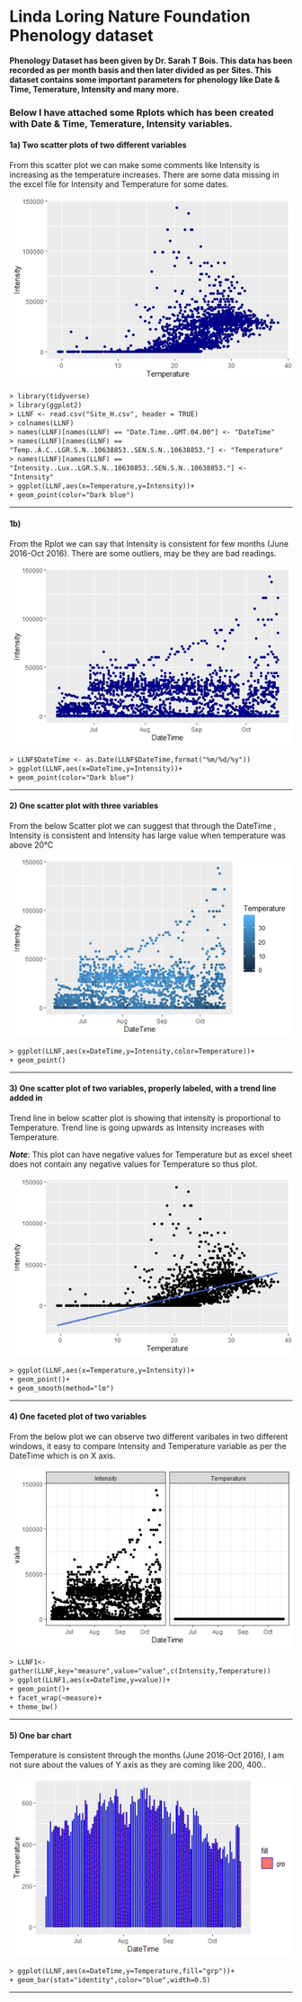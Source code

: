 # Linda Loring Nature Foundation Phenology dataset
                                         
**Phenology Dataset has been given by Dr. Sarah T Bois. This data has been recorded as per month basis and then later divided as per Sites.
This dataset contains some important parameters for phenology like Date & Time, Temerature, Intensity and many more.**

### Below I have attached some Rplots which has been created with Date & Time, Temerature, Intensity variables.

#### 1a) Two scatter plots of two different variables

From this scatter plot we can make some comments like Intensity is increasing as the temperature increases. There are some data missing in the excel file for Intensity and Temperature for some dates.

![](https://github.com/dhwani1403/Master/blob/master/LLNF_Data/Rplot_1a.jpeg)
```
> library(tidyverse)
> library(ggplot2)
> LLNF <- read.csv("Site_H.csv", header = TRUE)
> colnames(LLNF)
> names(LLNF)[names(LLNF) == "Date.Time..GMT.04.00"] <- "DateTime"
> names(LLNF)[names(LLNF) == "Temp..Â.C..LGR.S.N..10638853..SEN.S.N..10638853."] <- "Temperature"
> names(LLNF)[names(LLNF) == "Intensity..Lux..LGR.S.N..10638853..SEN.S.N..10638853."] <- "Intensity"
> ggplot(LLNF,aes(x=Temperature,y=Intensity))+
+ geom_point(color="Dark blue")
```
---
#### 1b)
From the Rplot we can say that Intensity is consistent for few months (June 2016-Oct 2016). There are some outliers, may be they are bad readings.


![](https://github.com/dhwani1403/Master/blob/master/LLNF_Data/Rplot_1b_1.jpeg)
```
> LLNF$DateTime <- as.Date(LLNF$DateTime,format("%m/%d/%y"))
> ggplot(LLNF,aes(x=DateTime,y=Intensity))+
+ geom_point(color="Dark blue")
```
---
#### 2) One scatter plot with three variables

From the below Scatter plot we can suggest that through the DateTime , Intensity is consistent and Intensity has large value when temperature was above 20°C

![](https://github.com/dhwani1403/Master/blob/master/LLNF_Data/Rplot_2_1.jpeg)
```
> ggplot(LLNF,aes(x=DateTime,y=Intensity,color=Temperature))+
+ geom_point()
```
---
#### 3) One scatter plot of two variables, properly labeled, with a trend line added in

Trend line in below scatter plot is showing that intensity is proportional to Temperature. Trend line is going upwards as Intensity increases with Temperature.

**_Note_**: This plot can have negative values for Temperature but as excel sheet does not contain any negative values for Temperature so thus plot.

![](https://github.com/dhwani1403/Master/blob/master/LLNF_Data/Rplot_3.jpeg)
```
> ggplot(LLNF,aes(x=Temperature,y=Intensity))+
+ geom_point()+
+ geom_smooth(method="lm")
```
---
#### 4) One faceted plot of two variables

From the below plot we can observe two different varibales in two different windows, it easy to compare Intensity and Temperature variable as per the DateTime which is on X axis.


![](https://github.com/dhwani1403/Master/blob/master/LLNF_Data/Rplot_4_1.jpeg)
```
> LLNF1<-gather(LLNF,key="measure",value="value",c(Intensity,Temperature))
> ggplot(LLNF1,aes(x=DateTime,y=value))+
+ geom_point()+
+ facet_wrap(~measure)+
+ theme_bw()
```
---
#### 5) One bar chart

Temperature is consistent through the months (June 2016-Oct 2016), I am not sure about the values of Y axis as they are coming like 200, 400..

![](https://github.com/dhwani1403/Master/blob/master/LLNF_Data/Rplot.jpeg)
```
> ggplot(LLNF,aes(x=DateTime,y=Temperature,fill="grp"))+
+ geom_bar(stat="identity",color="blue",width=0.5)
```
---
